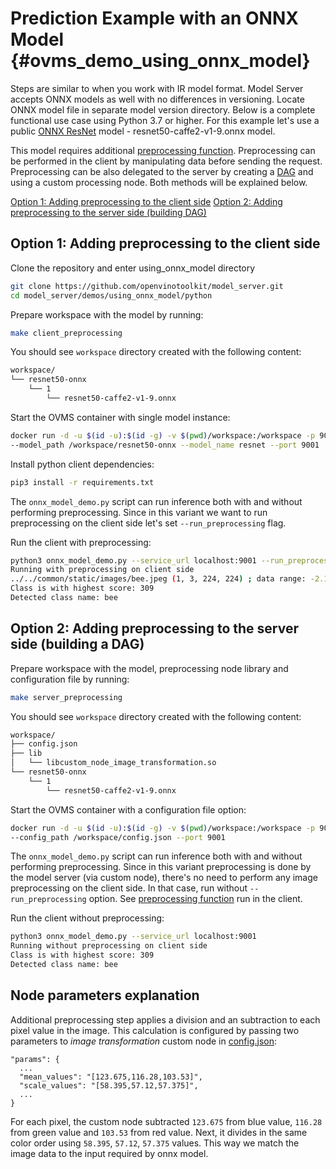 # Prediction Example with an ONNX Model {#ovms_demo_using_onnx_model}

Steps are similar to when you work with IR model format. Model Server accepts ONNX models as well with no differences in versioning. Locate ONNX model file in separate model version directory.
Below is a complete functional use case using Python 3.7 or higher.
For this example let's use a public [ONNX ResNet](https://github.com/onnx/models/tree/main/validated/vision/classification/resnet) model - resnet50-caffe2-v1-9.onnx model.

This model requires additional [preprocessing function](https://github.com/onnx/models/tree/main/validated/vision/classification/resnet#preprocessing). Preprocessing can be performed in the client by manipulating data before sending the request. Preprocessing can be also delegated to the server by creating a [DAG](../../../docs/dag_scheduler.md) and using a custom processing node. Both methods will be explained below.

[Option 1: Adding preprocessing to the client side](#option-1-adding-preprocessing-to-the-client-side)
[Option 2: Adding preprocessing to the server side (building DAG)](#option-2-adding-preprocessing-to-the-server-side-building-a-dag)

## Option 1: Adding preprocessing to the client side

Clone the repository and enter using_onnx_model directory
```bash
git clone https://github.com/openvinotoolkit/model_server.git
cd model_server/demos/using_onnx_model/python
```

Prepare workspace with the model by running:
```bash
make client_preprocessing
```

You should see `workspace` directory created with the following content:
```bash
workspace/
└── resnet50-onnx
    └── 1
        └── resnet50-caffe2-v1-9.onnx

```

Start the OVMS container with single model instance:
```bash
docker run -d -u $(id -u):$(id -g) -v $(pwd)/workspace:/workspace -p 9001:9001 openvino/model_server:latest \
--model_path /workspace/resnet50-onnx --model_name resnet --port 9001
```

Install python client dependencies:
```bash
pip3 install -r requirements.txt
```

The `onnx_model_demo.py` script can run inference both with and without performing preprocessing. Since in this variant we want to run preprocessing on the client side let's set `--run_preprocessing` flag.

Run the client with preprocessing:
```bash
python3 onnx_model_demo.py --service_url localhost:9001 --run_preprocessing
Running with preprocessing on client side
../../common/static/images/bee.jpeg (1, 3, 224, 224) ; data range: -2.117904 : 2.64
Class is with highest score: 309
Detected class name: bee
```

## Option 2: Adding preprocessing to the server side (building a DAG)

Prepare workspace with the model, preprocessing node library and configuration file by running:
```bash
make server_preprocessing
```

You should see `workspace` directory created with the following content:
```bash
workspace/
├── config.json
├── lib
│   └── libcustom_node_image_transformation.so
└── resnet50-onnx
    └── 1
        └── resnet50-caffe2-v1-9.onnx
```

Start the OVMS container with a configuration file option:
```bash
docker run -d -u $(id -u):$(id -g) -v $(pwd)/workspace:/workspace -p 9001:9001 openvino/model_server:latest \
--config_path /workspace/config.json --port 9001
```

The `onnx_model_demo.py` script can run inference both with and without performing preprocessing. Since in this variant preprocessing is done by the model server (via custom node), there's no need to perform any image preprocessing on the client side. In that case, run without `--run_preprocessing` option. See [preprocessing function](https://github.com/openvinotoolkit/model_server/blob/releases/2024/4/demos/using_onnx_model/python/onnx_model_demo.py#L26-L33) run in the client.

Run the client without preprocessing:
```bash
python3 onnx_model_demo.py --service_url localhost:9001
Running without preprocessing on client side
Class is with highest score: 309
Detected class name: bee
```

## Node parameters explanation
Additional preprocessing step applies a division and an subtraction to each pixel value in the image. This calculation is configured by passing two parameters to _image transformation_ custom node in [config.json](https://github.com/openvinotoolkit/model_server/blob/releases/2024/4/demos/using_onnx_model/python/config.json#L32-L33):
```
"params": {
  ...
  "mean_values": "[123.675,116.28,103.53]",
  "scale_values": "[58.395,57.12,57.375]",
  ...
}
```
For each pixel, the custom node subtracted `123.675` from blue value, `116.28` from green value and `103.53` from red value. Next, it divides in the same color order using `58.395`, `57.12`, `57.375` values. This way we match the image data to the input required by onnx model.
